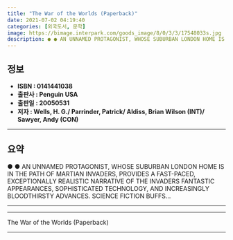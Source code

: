 ```yaml
---
title: "The War of the Worlds (Paperback)"
date: 2021-07-02 04:19:40
categories: [외국도서, 문학]
image: https://bimage.interpark.com/goods_image/8/0/3/3/17548033s.jpg
description: ● ● AN UNNAMED PROTAGONIST, WHOSE SUBURBAN LONDON HOME IS IN THE PATH OF MARTIAN INVADERS, PROVIDES A FAST-PACED, EXCEPTIONALLY REALISTIC NARRATIVE OF THE INV
---
```


## **정보**

- **ISBN : 0141441038**
- **출판사 : Penguin USA**
- **출판일 : 20050531**
- **저자 : Wells, H. G./ Parrinder, Patrick/ Aldiss, Brian Wilson (INT)/ Sawyer, Andy (CON)**

------



## **요약**

●  ●  AN UNNAMED PROTAGONIST, WHOSE SUBURBAN LONDON HOME IS IN THE PATH OF MARTIAN INVADERS, PROVIDES A FAST-PACED, EXCEPTIONALLY REALISTIC NARRATIVE OF THE INVADERS FANTASTIC APPEARANCES, SOPHISTICATED TECHNOLOGY, AND INCREASINGLY BLOODTHIRSTY ADVANCES. SCIENCE FICTION BUFFS... 

------



------


The War of the Worlds (Paperback) 

------



